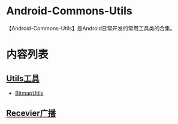 # Android-Commons-Utils
【Android-Commons-Utils】是Android日常开发的常用工具类的合集。

# 内容列表
## [Utils工具](https://github.com/waylen505/Au/tree/master/app/src/main/java/com/au/wxl/utils)

- [BitmapUtils](https://github.com/Waylenw/Android-Commons-Utils/blob/master/app/src/main/java/com/au/commons/utils/BitmapUtils.java)



## [Recevier广播](https://github.com/Waylenw/Android-Commons-Utils/tree/master/app/src/main/java/com/au/wxl/recevier)

